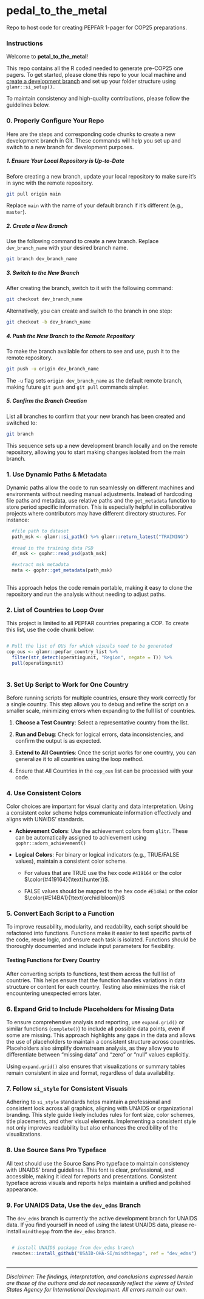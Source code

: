 # pedal_to_the_metal

Repo to host code for creating PEPFAR 1-pager for COP25 preparations.

### Instructions

Welcome to **petal_to_the_metal**!

This repo contains all the R coded needed to generate pre-COP25 one pagers. To get started, please clone this repo to your local machine and [create a development branch](https://stackoverflow.com/questions/40307960/how-to-create-a-branch-in-github) and set up your folder structure using `glamr::si_setup().`

To maintain consistency and high-quality contributions, please follow the guidelines below.

### 0. Properly Configure Your Repo

Here are the steps and corresponding code chunks to create a new development branch in Git. These commands will help you set up and switch to a new branch for development purposes.

##### 1. **Ensure Your Local Repository is Up-to-Date**

Before creating a new branch, update your local repository to make sure it’s in sync with the remote repository.

``` bash
git pull origin main
```

Replace `main` with the name of your default branch if it’s different (e.g., `master`).

##### 2. **Create a New Branch**

Use the following command to create a new branch. Replace `dev_branch_name` with your desired branch name.

``` bash
git branch dev_branch_name
```

##### 3. **Switch to the New Branch**

After creating the branch, switch to it with the following command:

``` bash
git checkout dev_branch_name
```

Alternatively, you can create and switch to the branch in one step:

``` bash
git checkout -b dev_branch_name
```

##### 4. **Push the New Branch to the Remote Repository**

To make the branch available for others to see and use, push it to the remote repository.

``` bash
git push -u origin dev_branch_name
```

The `-u` flag sets `origin dev_branch_name` as the default remote branch, making future `git push` and `git pull` commands simpler.

##### 5. **Confirm the Branch Creation**

List all branches to confirm that your new branch has been created and switched to:

``` bash
git branch
```

This sequence sets up a new development branch locally and on the remote repository, allowing you to start making changes isolated from the main branch.

### 1. Use Dynamic Paths & Metadata

Dynamic paths allow the code to run seamlessly on different machines and environments without needing manual adjustments. Instead of hardcoding file paths and metadata, use relative paths and the `get_metadata` function to store period specific information. This is especially helpful in collaborative projects where contributors may have different directory structures. For instance:

``` r
  #file path to dataset
  path_msk <- glamr::si_path() %>% glamr::return_latest("TRAINING")
  
  #read in the training data PSD
  df_msk <- gophr::read_psd(path_msk)

  #extract msk metadata
  meta <- gophr::get_metadata(path_msk)
  
```

This approach helps the code remain portable, making it easy to clone the repository and run the analysis without needing to adjust paths.

### 2. List of Countries to Loop Over

This project is limited to all PEPFAR countries preparing a COP. To create this list, use the code chunk below:

``` r

# Pull the list of OUs for which visuals need to be generated
cop_ous <- glamr::pepfar_country_list %>% 
  filter(str_detect(operatingunit, "Region", negate = T)) %>% 
  pull(operatingunit)
  
```

### 3. Set Up Script to Work for One Country

Before running scripts for multiple countries, ensure they work correctly for a single country. This step allows you to debug and refine the script on a smaller scale, minimizing errors when expanding to the full list of countries.

1.  **Choose a Test Country**: Select a representative country from the list.

2.  **Run and Debug**: Check for logical errors, data inconsistencies, and confirm the output is as expected.

3.  **Extend to All Countries**: Once the script works for one country, you can generalize it to all countries using the loop method.

4.  Ensure that All Countries in the `cop_ous` list can be processed with your code.

### 4. Use Consistent Colors

Color choices are important for visual clarity and data interpretation. Using a consistent color scheme helps communicate information effectively and aligns with UNAIDS’ standards.

-   **Achievement Colors**: Use the achievement colors from `glitr`. These can be automatically assigned to achievement using `gophr::adorn_achievement()`

-   **Logical Colors**: For binary or logical indicators (e.g., TRUE/FALSE values), maintain a consistent color scheme.

    -   For values that are TRUE use the hex code `#419164` or the color $\color{#419164}{\text{hunter}}$.

    -   FALSE values should be mapped to the hex code `#E14BA1` or the color $\color{#E14BA1}{\text{orchid bloom}}$

### 5. Convert Each Script to a Function

To improve reusability, modularity, and readability, each script should be refactored into functions. Functions make it easier to test specific parts of the code, reuse logic, and ensure each task is isolated. Functions should be thoroughly documented and include input parameters for flexibility.

#### Testing Functions for Every Country

After converting scripts to functions, test them across the full list of countries. This helps ensure that the function handles variations in data structure or content for each country. Testing also minimizes the risk of encountering unexpected errors later.

### 6. Expand Grid to Include Placeholders for Missing Data

To ensure comprehensive analysis and reporting, use `expand.grid()` or similar functions (`complete()`) to include all possible data points, even if some are missing. This approach highlights any gaps in the data and allows the use of placeholders to maintain a consistent structure across countries. Placeholders also simplify downstream analysis, as they allow you to differentiate between “missing data” and “zero” or “null” values explicitly.

Using `expand.grid()` also ensures that visualizations or summary tables remain consistent in size and format, regardless of data availability.

### 7. Follow `si_style` for Consistent Visuals

Adhering to `si_style` standards helps maintain a professional and consistent look across all graphics, aligning with UNAIDS or organizational branding. This style guide likely includes rules for font size, color schemes, title placements, and other visual elements. Implementing a consistent style not only improves readability but also enhances the credibility of the visualizations.

### 8. Use Source Sans Pro Typeface

All text should use the Source Sans Pro typeface to maintain consistency with UNAIDS’ brand guidelines. This font is clear, professional, and accessible, making it ideal for reports and presentations. Consistent typeface across visuals and reports helps maintain a unified and polished appearance.

### 9. For UNAIDS Data, Use the `dev_edms` Branch

The `dev_edms` branch is currently the active development branch for UNAIDS data. If you find yourself in need of using the latest UNAIDS data, please re-install `mindthegap` from the `dev_edms` branch.

``` r

  # install UNAIDS package from dev_edms branch
  remotes::install_github("USAID-OHA-SI/mindthegap", ref = "dev_edms")
  
```

------------------------------------------------------------------------

*Disclaimer: The findings, interpretation, and conclusions expressed herein are those of the authors and do not necessarily reflect the views of United States Agency for International Development. All errors remain our own.*
